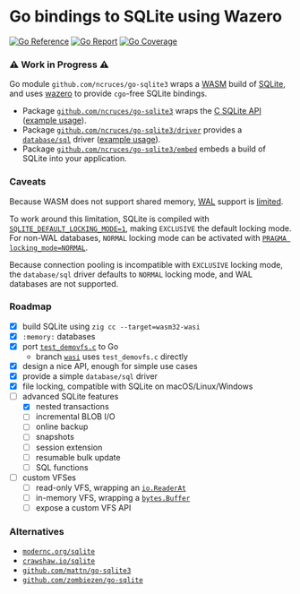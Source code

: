 # Go bindings to SQLite using Wazero

[![Go Reference](https://pkg.go.dev/badge/image)](https://pkg.go.dev/github.com/ncruces/go-sqlite3)
[![Go Report](https://goreportcard.com/badge/github.com/ncruces/go-sqlite3)](https://goreportcard.com/report/github.com/ncruces/go-sqlite3)
[![Go Coverage](https://github.com/ncruces/go-sqlite3/wiki/coverage.svg)](https://raw.githack.com/wiki/ncruces/go-sqlite3/coverage.html)

### ⚠️ Work in Progress ⚠️

Go module `github.com/ncruces/go-sqlite3` wraps a [WASM](https://webassembly.org/) build of [SQLite](https://sqlite.org/),
and uses [wazero](https://wazero.io/) to provide `cgo`-free SQLite bindings.

- Package [`github.com/ncruces/go-sqlite3`](https://pkg.go.dev/github.com/ncruces/go-sqlite3)
wraps the [C SQLite API](https://www.sqlite.org/cintro.html)
([example usage](https://pkg.go.dev/github.com/ncruces/go-sqlite3#example-package)).
- Package [`github.com/ncruces/go-sqlite3/driver`](https://pkg.go.dev/github.com/ncruces/go-sqlite3/driver)
provides a [`database/sql`](https://pkg.go.dev/database/sql) driver
([example usage](https://pkg.go.dev/github.com/ncruces/go-sqlite3/driver#example-package)).
- Package [`github.com/ncruces/go-sqlite3/embed`](https://pkg.go.dev/github.com/ncruces/go-sqlite3/embed)
embeds a build of SQLite into your application.

### Caveats

Because WASM does not support shared memory,
[WAL](https://www.sqlite.org/wal.html) support is [limited](https://www.sqlite.org/wal.html#noshm).

To work around this limitation, SQLite is compiled with
[`SQLITE_DEFAULT_LOCKING_MODE=1`](https://www.sqlite.org/compile.html#default_locking_mode),
making `EXCLUSIVE` the default locking mode.
For non-WAL databases, `NORMAL` locking mode can be activated with
[`PRAGMA locking_mode=NORMAL`](https://www.sqlite.org/pragma.html#pragma_locking_mode).

Because connection pooling is incompatible with `EXCLUSIVE` locking mode,
the `database/sql` driver defaults to `NORMAL` locking mode,
and WAL databases are not supported.

### Roadmap

- [x] build SQLite using `zig cc --target=wasm32-wasi`
- [x] `:memory:` databases
- [x] port [`test_demovfs.c`](https://www.sqlite.org/src/doc/trunk/src/test_demovfs.c) to Go
  - branch [`wasi`](https://github.com/ncruces/go-sqlite3/tree/wasi) uses `test_demovfs.c` directly
- [x] design a nice API, enough for simple use cases
- [x] provide a simple `database/sql` driver
- [x] file locking, compatible with SQLite on macOS/Linux/Windows
- [ ] advanced SQLite features
  - [x] nested transactions
  - [ ] incremental BLOB I/O
  - [ ] online backup
  - [ ] snapshots
  - [ ] session extension
  - [ ] resumable bulk update
  - [ ] SQL functions
- [ ] custom VFSes
  - [ ] read-only VFS, wrapping an [`io.ReaderAt`](https://pkg.go.dev/io#ReaderAt)
  - [ ] in-memory VFS, wrapping a [`bytes.Buffer`](https://pkg.go.dev/bytes#Buffer)
  - [ ] expose a custom VFS API
  
### Alternatives

- [`modernc.org/sqlite`](https://pkg.go.dev/modernc.org/sqlite)
- [`crawshaw.io/sqlite`](https://pkg.go.dev/crawshaw.io/sqlite)
- [`github.com/mattn/go-sqlite3`](https://pkg.go.dev/github.com/mattn/go-sqlite3)
- [`github.com/zombiezen/go-sqlite`](https://pkg.go.dev/github.com/zombiezen/go-sqlite)